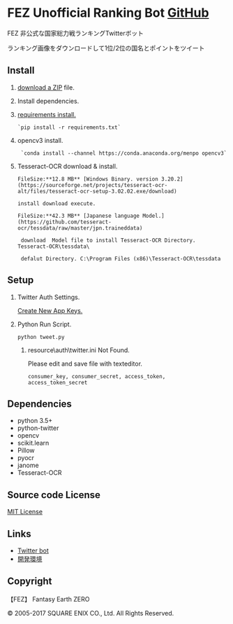 # FEZ Unofficial Ranking Bot [GitHub](https://github.com/umyuu/FEZUnofficialRankingBot)
FEZ 非公式な国家総力戦ランキングTwitterボット

ランキング画像をダウンロードして1位/2位の国名とポイントをツイート
## Install
1. [download a ZIP](https://github.com/umyuu/FEZUnofficialRankingBot/archive/master.zip) file.
2. Install dependencies.
 1. [requirements install.](requirements.txt)

        `pip install -r requirements.txt`
 2. opencv3 install. 

         `conda install --channel https://conda.anaconda.org/menpo opencv3`
    
 3. Tesseract-OCR download & install.

        FileSize:**12.8 MB** [Windows Binary. version 3.20.2](https://sourceforge.net/projects/tesseract-ocr-alt/files/tesseract-ocr-setup-3.02.02.exe/download) 

        install download execute.

        FileSize:**42.3 MB** [Japanese language Model.](https://github.com/tesseract-ocr/tessdata/raw/master/jpn.traineddata) 

         download  Model file to install Tesseract-OCR Directory. Tesseract-OCR\tessdata\

         defalut Directory. C:\Program Files (x86)\Tesseract-OCR\tessdata

## Setup
1. Twitter Auth Settings.

    [Create New App Keys.](https://apps.twitter.com)

2. Python Run Script.

   `python tweet.py`

     1. resource\auth\twitter.ini Not Found.

        Please edit and save file with texteditor.

          `consumer_key, consumer_secret, access_token, access_token_secret`

## Dependencies
- python 3.5+
- python-twitter
- opencv
- scikit.learn
- Pillow
- pyocr
- janome
- Tesseract-OCR

## Source code License
[MIT License](LICENSE)

## Links
- [Twitter bot](https://twitter.com/fez_ranking_bot)
- [開発環境](https://github.com/umyuu/FEZUnofficialRankingBot/wiki/%E9%96%8B%E7%99%BA%E7%92%B0%E5%A2%83)

## Copyright
【FEZ】 Fantasy Earth ZERO

© 2005-2017 SQUARE ENIX CO., Ltd. All Rights Reserved.
